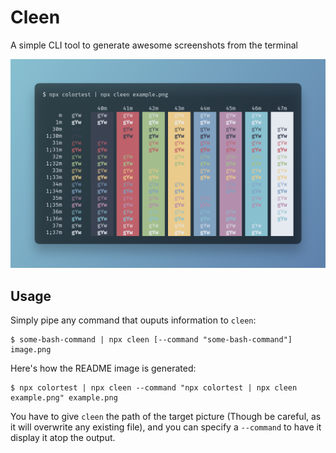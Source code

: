 # Cleen

A simple CLI tool to generate awesome screenshots from the terminal

![](example.png)

## Usage

Simply pipe any command that ouputs information to `cleen`:

```shell
$ some-bash-command | npx cleen [--command "some-bash-command"] image.png
```

Here's how the README image is generated:

```shell
$ npx colortest | npx cleen --command "npx colortest | npx cleen example.png" example.png
```

You have to give `cleen` the path of the target picture (Though be careful, as it will overwrite any existing file), and you can specify a `--command` to have it display it atop the output.